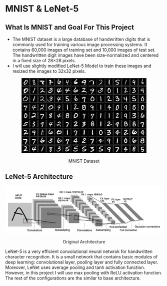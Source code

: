 # MNIST & LeNet-5
## What Is MNIST and Goal For This Project
* The MNIST dataset is a large database of handwritten digits that is commonly used for training various image processing systems. It contains 60,000 images of training set and 10,000 images of test set. The handwritten digit images have been size-normalized and centered in a fixed size of 28×28 pixels. 
* I will use slightly modified LeNet-5 Model to train these images and resized the images to 32x32 pixels.
<div align="center"><img src="pictures/mnist_data.jpg" width="400" alt="Material Bread logo"></div>
<p align="center"> MNIST Dataset </p>

## LeNet-5 Architecture
<div align="center"><img src="pictures/lenet-5.jpg" width="700"></div>
<p align="center">Original Architecture</p>  
LeNet-5 is a very efficient convolutional neural netwrok for handwritten character recognition. It is a small network that contains basic modules of deep learning: convolutional layer, pooling layer and fully connected layer. Moreover, LeNet uses average pooling and tanh activation function. However, in this project I will use max pooling with ReLU activation function. The rest of the configurations are the similar to base architecture.


